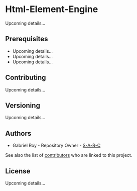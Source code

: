 # Html-Element-Engine

Upcoming details...

## Prerequisites

* Upcoming details...
* Upcoming details...
* Upcoming details...

## Contributing

Upcoming details...

## Versioning

Upcoming details...

## Authors

* Gabriel Roy - Repository Owner - [S-A-R-C](https://github.com/S-A-R-C)

See also the list of [contributors](https://github.com/S-A-R-C/html-element-engine/graphs/contributors) who are linked to this project.

## License

Upcoming details...